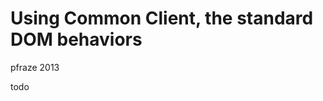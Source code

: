 Using Common Client, the standard DOM behaviors
===============================================

pfraze 2013

todo